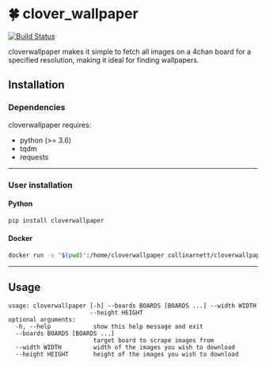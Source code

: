 :four_leaf_clover: clover_wallpaper
==================
[![Build Status](https://travis-ci.com/collinarnett/clover_wallpaper.svg?branch=master)](https://travis-ci.com/collinarnett/clover_wallpaper)

cloverwallpaper makes it simple to fetch all images on a 4chan board for a specified resolution, making it ideal for finding wallpapers.

Installation
---------------

### Dependencies

cloverwallpaper requires:
 
 - python (>= 3.6)
 - tqdm
 - requests
---
### User installation


#### Python
```bash
pip install cloverwallpaper
```
#### Docker
```bash
docker run -v "$(pwd)":/home/cloverwallpaper collinarnett/cloverwallpaper:latest ARGUMENTS
```
---
Usage
---
```
usage: cloverwallpaper [-h] --boards BOARDS [BOARDS ...] --width WIDTH
                       --height HEIGHT
optional arguments:
  -h, --help            show this help message and exit
  --boards BOARDS [BOARDS ...]
                        target board to scrape images from
  --width WIDTH         width of the images you wish to download
  --height HEIGHT       height of the images you wish to download
```

